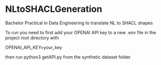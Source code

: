 # NLtoSHACLGeneration
Bachelor Practical in Data Engineering to translate NL to SHACL shapes


To run you need to first add your OPENAI API key to a new .env file in the project root directory with 

OPENAI_API_KEY=your_key 


then run python3 getAPI.py from the synthetic dataset folder
